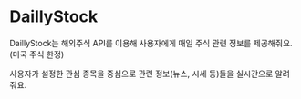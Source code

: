 # DaillyStock


DaillyStock는 해외주식 API를 이용해 사용자에게 매일 주식 관련 정보를 제공해줘요. (미국 주식 한정) 


사용자가 설정한 관심 종목을 중심으로 관련 정보(뉴스, 시세 등)들을 실시간으로 알려줘요.
